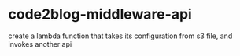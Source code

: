 # code2blog-middleware-api

create a lambda function that takes its configuration from s3 file, and invokes another api 
	